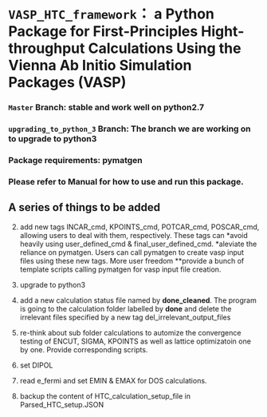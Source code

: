 # `VASP_HTC_framework`： a Python Package for First-Principles Hight-throughput Calculations Using the Vienna Ab Initio Simulation Packages (VASP)

### `Master` Branch: stable and work well on python2.7
### `upgrading_to_python_3` Branch: The branch we are working on to upgrade to python3

### Package requirements: pymatgen

### Please refer to Manual for how to use and run this package.

  
## A series of things to be added

2. add new tags INCAR_cmd, KPOINTS_cmd, POTCAR_cmd, POSCAR_cmd, allowing users to deal with them, respectively. These tags can
	*avoid heavily using user_defined_cmd & final_user_defined_cmd.
	*aleviate the reliance on pymatgen. Users can call pymatgen to create vasp input files using these new tags. More user freedom
		**provide a bunch of template scripts calling pymatgen for vasp input file creation.
		
3. upgrade to python3

4. add a new calculation status file named by __done_cleaned__. The program is going to the calculation folder labelled by __done__
	and delete the irrelevant files specified by a new tag del_irrelevant_output_files
	
	
6. re-think about sub folder calculations to automize the convergence testing of ENCUT, SIGMA, KPOINTS as well as lattice optimizatoin
	one by one. Provide corresponding scripts.
	
7. set DIPOL

8. read e_fermi and set EMIN & EMAX for DOS calculations.

9. backup the content of HTC_calculation_setup_file in Parsed_HTC_setup.JSON
